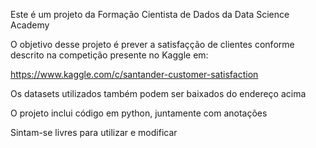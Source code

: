 Este é um projeto da Formação Cientista de Dados da Data Science Academy

O objetivo desse projeto é prever a satisfaçção de clientes conforme descrito na competição presente no Kaggle em:

https://www.kaggle.com/c/santander-customer-satisfaction

Os datasets utilizados também podem ser baixados do endereço acima

O projeto inclui código em python, juntamente com anotações

Sintam-se livres para utilizar e modificar